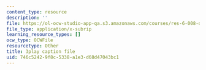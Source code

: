 ```yaml
---
content_type: resource
description: ''
file: https://ol-ocw-studio-app-qa.s3.amazonaws.com/courses/res-6-008-digital-signal-processing-spring-2011/746c52429f8c5338a1e3d68d47043bc1_TuCYGjp7WKU.srt
file_type: application/x-subrip
learning_resource_types: []
ocw_type: OCWFile
resourcetype: Other
title: 3play caption file
uid: 746c5242-9f8c-5338-a1e3-d68d47043bc1
---
```

